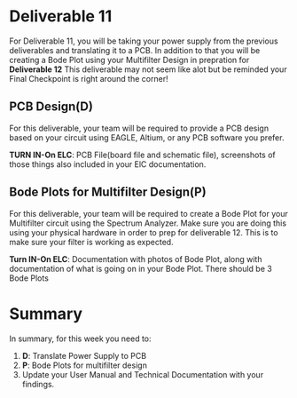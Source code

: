 # Deliverable 11
For Deliverable 11, you will be taking your power supply from the previous deliverables and translating it to a PCB. In addition to that you will be creating a Bode Plot using your Multifilter Design in prepration for **Deliverable 12** This deliverable may not seem like alot but be reminded your Final Checkpoint is right around the corner!

## PCB Design(D)
For this deliverable, your team will be required to provide a PCB design based on your circuit using EAGLE, Altium, or any PCB software you prefer. 


**TURN IN-On ELC**: PCB File(board file and schematic file), screenshots of those things also included in your ElC documentation.


## Bode Plots for Multifilter Design(P)
For this deliverable, your team will be required to create a Bode Plot for your Multifilter circuit using the Spectrum Analyzer. Make sure you are doing this using your physical hardware in order to prep for deliverable 12. This is to make sure your filter is working as expected.

**Turn IN-On ELC**: Documentation with photos of Bode Plot, along with documentation of what is going on in your Bode Plot. There should be 3 Bode Plots

# Summary

In summary, for this week you need to:

1. **D**: Translate Power Supply to PCB
2. **P**: Bode Plots for multifilter design
3. Update your User Manual and Technical Documentation with your findings.
